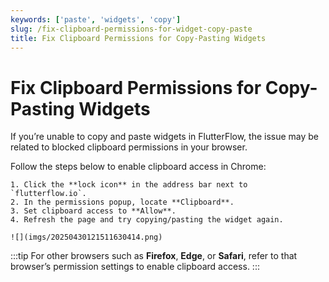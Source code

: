 ```yaml
---
keywords: ['paste', 'widgets', 'copy']
slug: /fix-clipboard-permissions-for-widget-copy-paste
title: Fix Clipboard Permissions for Copy-Pasting Widgets
---
```


# Fix Clipboard Permissions for Copy-Pasting Widgets

If you’re unable to copy and paste widgets in FlutterFlow, the issue may be related to blocked clipboard permissions in your browser.

Follow the steps below to enable clipboard access in Chrome:

    1. Click the **lock icon** in the address bar next to `flutterflow.io`.
    2. In the permissions popup, locate **Clipboard**.
    3. Set clipboard access to **Allow**.
    4. Refresh the page and try copying/pasting the widget again.

    ![](imgs/20250430121511630414.png)

:::tip
For other browsers such as **Firefox**, **Edge**, or **Safari**, refer to that browser’s permission settings to enable clipboard access.
:::
